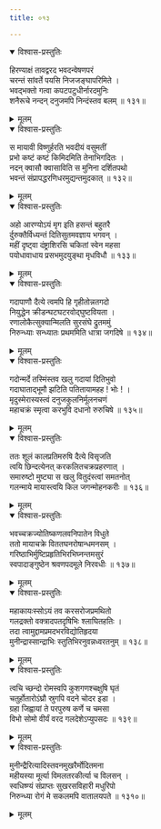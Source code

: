 ```yaml
---
title: ०१३

---
```

<div class="audioEmbed"  caption="सीतालक्ष्मी-वाचनम्" src="https://archive.org/download/nArAyaNIyam-shlokawise-audio/013/013_01.mp3"></div>
<details open><summary>विश्वास-प्रस्तुतिः</summary>

हिरण्याक्षं तावद्वरद भवदन्वेषणपरं  
चरन्तं सांवर्ते पयसि निजजङ्घापरिमिते ।  
भवद्भक्तो गत्वा कपटपटुधीर्नारदमुनिः  
शनैरूचे नन्दन् दनुजमपि निन्दंस्तव बलम् ॥ १३१॥
</details>
<details><summary>मूलम्</summary>

हिरण्याक्षं तावद्वरद भवदन्वेषणपरं  
चरन्तं सांवर्ते पयसि निजजङ्घापरिमिते ।  
भवद्भक्तो गत्वा कपटपटुधीर्नारदमुनिः  
शनैरूचे नन्दन् दनुजमपि निन्दंस्तव बलम् ॥ १३१॥
</details>



<div class="audioEmbed"  caption="सीतालक्ष्मी-वाचनम्" src="https://archive.org/download/nArAyaNIyam-shlokawise-audio/013/013_02.mp3"></div>
<details open><summary>विश्वास-प्रस्तुतिः</summary>

स मायावी विष्णुर्हरति भवदीयं वसुमतीं  
प्रभो कष्टं कष्टं किमिदमिति तेनाभिगदितः ।  
नदन् क्वासौ क्वासाविति स मुनिना दर्शितपथो  
भवन्तं संप्रापद्धरणिधरमुद्यन्तमुदकात् ॥ १३२॥
</details>
<details><summary>मूलम्</summary>

स मायावी विष्णुर्हरति भवदीयं वसुमतीं  
प्रभो कष्टं कष्टं किमिदमिति तेनाभिगदितः ।  
नदन् क्वासौ क्वासाविति स मुनिना दर्शितपथो  
भवन्तं संप्रापद्धरणिधरमुद्यन्तमुदकात् ॥ १३२॥
</details>



<div class="audioEmbed"  caption="सीतालक्ष्मी-वाचनम्" src="https://archive.org/download/nArAyaNIyam-shlokawise-audio/013/013_03.mp3"></div>
<details open><summary>विश्वास-प्रस्तुतिः</summary>

अहो आरण्योऽयं मृग इति हसन्तं बहुतरै  
र्दुरुक्तैर्विध्यन्तं दितिसुतमवज्ञाय भगवन् ।  
महीं दृष्ट्वा दंष्ट्राशिरसि चकितां स्वेन महसा  
पयोधावाधाय प्रसभमुदयुङ्था मृधविधौ ॥ १३३॥
</details>
<details><summary>मूलम्</summary>

अहो आरण्योऽयं मृग इति हसन्तं बहुतरै  
र्दुरुक्तैर्विध्यन्तं दितिसुतमवज्ञाय भगवन् ।  
महीं दृष्ट्वा दंष्ट्राशिरसि चकितां स्वेन महसा  
पयोधावाधाय प्रसभमुदयुङ्था मृधविधौ ॥ १३३॥
</details>



<div class="audioEmbed"  caption="सीतालक्ष्मी-वाचनम्" src="https://archive.org/download/nArAyaNIyam-shlokawise-audio/013/013_04.mp3"></div>
<details open><summary>विश्वास-प्रस्तुतिः</summary>

गदापाणौ दैत्ये त्वमपि हि गृहीतोन्नतगदो  
नियुद्धेन क्रीडन्घटघटरवोद्घुष्टवियता ।  
रणालोकैत्सुक्यान्मिलति सुरसंघे द्रुतममुं  
निरुन्ध्याः सन्ध्यातः प्रथममिति धात्रा जगदिषे ॥ १३४॥
</details>
<details><summary>मूलम्</summary>

गदापाणौ दैत्ये त्वमपि हि गृहीतोन्नतगदो  
नियुद्धेन क्रीडन्घटघटरवोद्घुष्टवियता ।  
रणालोकैत्सुक्यान्मिलति सुरसंघे द्रुतममुं  
निरुन्ध्याः सन्ध्यातः प्रथममिति धात्रा जगदिषे ॥ १३४॥
</details>



<div class="audioEmbed"  caption="सीतालक्ष्मी-वाचनम्" src="https://archive.org/download/nArAyaNIyam-shlokawise-audio/013/013_05.mp3"></div>
<details open><summary>विश्वास-प्रस्तुतिः</summary>

गदोन्मर्दे तस्मिंस्तव खलु गदायां दितिभुवो  
गदाघाताद्भूमौ झटिति पतितायामहह ! भोः ! ।  
मृदुस्मेरास्यस्त्वं दनुजकुलनिर्मूलनचणं  
महाचक्रं स्मृत्वा करभुवि दधानो रुरुचिषे ॥ १३५॥
</details>
<details><summary>मूलम्</summary>

गदोन्मर्दे तस्मिंस्तव खलु गदायां दितिभुवो  
गदाघाताद्भूमौ झटिति पतितायामहह ! भोः ! ।  
मृदुस्मेरास्यस्त्वं दनुजकुलनिर्मूलनचणं  
महाचक्रं स्मृत्वा करभुवि दधानो रुरुचिषे ॥ १३५॥
</details>



<div class="audioEmbed"  caption="सीतालक्ष्मी-वाचनम्" src="https://archive.org/download/nArAyaNIyam-shlokawise-audio/013/013_06.mp3"></div>
<details open><summary>विश्वास-प्रस्तुतिः</summary>

ततः शूलं कालप्रतिमरुषि दैत्ये विसृजति  
त्वयि छिन्दत्येनत् करकलितचक्रप्रहरणात् ।  
समारुष्टो मुष्ट्या स खलु वितुदंस्त्वां समतनोत्  
गलन्माये मायास्त्वयि किल जगन्मोहनकरीः ॥ १३६॥
</details>
<details><summary>मूलम्</summary>

ततः शूलं कालप्रतिमरुषि दैत्ये विसृजति  
त्वयि छिन्दत्येनत् करकलितचक्रप्रहरणात् ।  
समारुष्टो मुष्ट्या स खलु वितुदंस्त्वां समतनोत्  
गलन्माये मायास्त्वयि किल जगन्मोहनकरीः ॥ १३६॥
</details>



<div class="audioEmbed"  caption="सीतालक्ष्मी-वाचनम्" src="https://archive.org/download/nArAyaNIyam-shlokawise-audio/013/013_07.mp3"></div>
<details open><summary>विश्वास-प्रस्तुतिः</summary>

भवच्चक्रज्योतिष्कणलवनिपातेन विधुते  
ततो मायाचक्रे विततघनरोषान्धमनसम् ।  
गरिष्ठाभिर्मुष्टिप्रहृतिभिरभिघ्नन्तमसुरं  
स्वपादाङ्गुष्ठेन श्रवणपदमूले निरवधीः ॥ १३७॥
</details>
<details><summary>मूलम्</summary>

भवच्चक्रज्योतिष्कणलवनिपातेन विधुते  
ततो मायाचक्रे विततघनरोषान्धमनसम् ।  
गरिष्ठाभिर्मुष्टिप्रहृतिभिरभिघ्नन्तमसुरं  
स्वपादाङ्गुष्ठेन श्रवणपदमूले निरवधीः ॥ १३७॥
</details>



<div class="audioEmbed"  caption="सीतालक्ष्मी-वाचनम्" src="https://archive.org/download/nArAyaNIyam-shlokawise-audio/013/013_08.mp3"></div>
<details open><summary>विश्वास-प्रस्तुतिः</summary>

महाकायःस्सोऽयं तव करसरोजप्रमथितो  
गलद्रक्तो वक्त्रादपतदृषिभिः श्लाघितहतिः ।  
तदा त्वामुद्दामप्रमदभरविद्योतिहृदया  
मुनीन्द्रास्सान्द्राभिः स्तुतिभिरनुवन्नध्वरतनुम् ॥ १३८॥
</details>
<details><summary>मूलम्</summary>

महाकायःस्सोऽयं तव करसरोजप्रमथितो  
गलद्रक्तो वक्त्रादपतदृषिभिः श्लाघितहतिः ।  
तदा त्वामुद्दामप्रमदभरविद्योतिहृदया  
मुनीन्द्रास्सान्द्राभिः स्तुतिभिरनुवन्नध्वरतनुम् ॥ १३८॥
</details>



<div class="audioEmbed"  caption="सीतालक्ष्मी-वाचनम्" src="https://archive.org/download/nArAyaNIyam-shlokawise-audio/013/013_09.mp3"></div>
<details open><summary>विश्वास-प्रस्तुतिः</summary>

त्वचि च्छन्दो रोमस्वपि कुशगणश्चक्षुषि घृतं  
चतुर्होतारोऽंघ्रौ स्रुगपि वदने चोदर इडा ।  
ग्रहा जिह्वायां ते परपुरुष कर्णे च चमसा  
विभो सोमो वीर्यं वरद गलदेशेऽप्युपसदः ॥ १३९॥
</details>
<details><summary>मूलम्</summary>

त्वचि च्छन्दो रोमस्वपि कुशगणश्चक्षुषि घृतं  
चतुर्होतारोऽंघ्रौ स्रुगपि वदने चोदर इडा ।  
ग्रहा जिह्वायां ते परपुरुष कर्णे च चमसा  
विभो सोमो वीर्यं वरद गलदेशेऽप्युपसदः ॥ १३९॥
</details>



<div class="audioEmbed"  caption="सीतालक्ष्मी-वाचनम्" src="https://archive.org/download/nArAyaNIyam-shlokawise-audio/013/013_10.mp3"></div>
<details open><summary>विश्वास-प्रस्तुतिः</summary>

मुनीन्द्रैरित्यादिस्तवनमुखरैर्मोदितमना  
महीयस्या मूर्त्या विमलतरकीर्त्या च विलसन् ।  
स्वधिष्ण्यं संप्राप्तः सुखरसविहारी मधुरिपो  
निरुन्ध्या रोगं मे सकलमपि वातालयपते ॥ १३१०॥
</details>
<details><summary>मूलम्</summary>

मुनीन्द्रैरित्यादिस्तवनमुखरैर्मोदितमना  
महीयस्या मूर्त्या विमलतरकीर्त्या च विलसन् ।  
स्वधिष्ण्यं संप्राप्तः सुखरसविहारी मधुरिपो  
निरुन्ध्या रोगं मे सकलमपि वातालयपते ॥ १३१०॥
</details>

